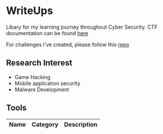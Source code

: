 # WriteUps
Libary for my learning journey throughout Cyber Security. CTF documentation can be found [here](https://hyggehalcyon.gitbook.io/page/ctfs/2023)              
      
For challenges I've created, please follow this [repo](https://github.com/HyggeHalcyon/Challenge-Creations) 

## Research Interest
- Game Hacking   
- Mobile application security   
- Malware Development  

## Tools
| Name | Category | Description |
| --- | :---: | --- |